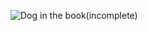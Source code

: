 ![Dog in the book(incomplete)](https://user-images.githubusercontent.com/81292141/138445003-f81059ac-990c-4428-bc60-d48870b8da17.png)